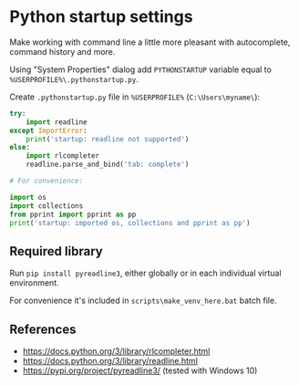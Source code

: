 # Python startup settings

Make working with command line a little more pleasant with autocomplete,
command history and more.

Using "System Properties" dialog add `PYTHONSTARTUP` variable equal to
`%USERPROFILE%\.pythonstartup.py`.

Create `.pythonstartup.py` file in `%USERPROFILE%` (`C:\Users\myname\`):

```python
try:
    import readline
except ImportError:
    print('startup: readline not supported')
else:
    import rlcompleter
    readline.parse_and_bind('tab: complete')

# For convenience:

import os
import collections
from pprint import pprint as pp
print('startup: imported os, collections and pprint as pp')
```

## Required library

Run `pip install pyreadline3`, either globally or in each individual
virtual environment.

For convenience it's included in `scripts\make_venv_here.bat` batch file.


## References

- https://docs.python.org/3/library/rlcompleter.html
- https://docs.python.org/3/library/readline.html
- https://pypi.org/project/pyreadline3/ (tested with Windows 10)

